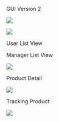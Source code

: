 GUI Version 2

![](Aspose.Words.e3a3380c-5c33-4fad-8c91-4cfce2fd8478.001.jpeg)

![](Aspose.Words.e3a3380c-5c33-4fad-8c91-4cfce2fd8478.002.jpeg)

User List View

Manager List View

![](Aspose.Words.e3a3380c-5c33-4fad-8c91-4cfce2fd8478.003.jpeg)

Product Detail

![](Aspose.Words.e3a3380c-5c33-4fad-8c91-4cfce2fd8478.004.jpeg)

Tracking Product

![](Aspose.Words.e3a3380c-5c33-4fad-8c91-4cfce2fd8478.005.jpeg)
